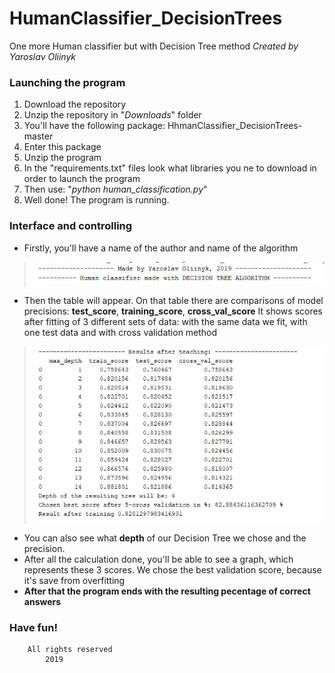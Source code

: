 # HumanClassifier_DecisionTrees
One more Human classifier but with Decision Tree method
*Created by Yaroslav Oliinyk*

		
### Launching the program
1. Download the repository
2. Unzip the repository in "*Downloads*" folder
3. You'll have the following package: HhmanClassifier_DecisionTrees-master
4. Enter this package
5. Unzip the program
6. In the "requirements.txt" files look what libraries you ne to download in order to launch the program
7. Then use: "*python human_classification.py*"
8. Well done! The program is running.

### Interface and controlling
* Firstly, you'll have a name of the author and name of the algorithm
>![Author and algorithm](https://raw.githubusercontent.com/yaroslavoliinyk/HumanClassifier_DecisionTrees/master/pics/1.JPG)
* Then the table will appear. On that table there are comparisons of model precisions: **test_score**, **training_score**, **cross_val_score**
It shows scores after fitting of 3 different sets of data: with the same data we fit, with one test data and with cross validation method  
>![Three methods comparison](https://raw.githubusercontent.com/yaroslavoliinyk/HumanClassifier_DecisionTrees/master/pics/2.JPG)
* You can also see what **depth** of our Decision Tree we chose and the precision.
* After all the calculation done, you'll be able to see a graph, which represents these 3 scores. We chose the best validation score, because it's save from 
overfitting
* **After that the program ends with the resulting pecentage of correct answers**
### Have fun!

		All rights reserved
			2019
